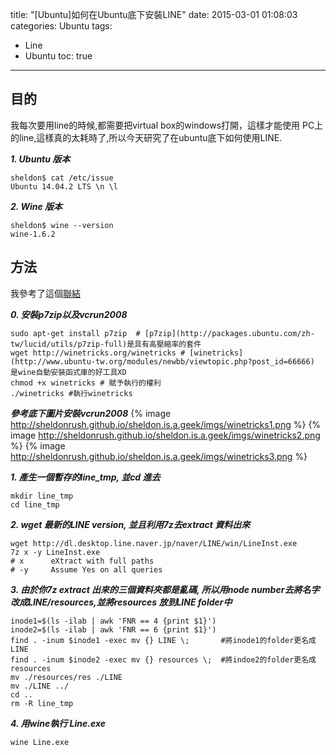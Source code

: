 title: "[Ubuntu]如何在Ubuntu底下安裝LINE"
date: 2015-03-01 01:08:03
categories: Ubuntu
tags: 
- Line 
- Ubuntu
toc: true
---

## 目的

我每次要用line的時候,都需要把virtual box的windows打開，這樣才能使用
PC上的line,這樣真的太耗時了,所以今天研究了在ubuntu底下如何使用LINE.


___1. Ubuntu 版本___

```
sheldon$ cat /etc/issue
Ubuntu 14.04.2 LTS \n \l
```

___2. Wine 版本___

```
sheldon$ wine --version
wine-1.6.2
```

## 方法

我參考了這個[聯結](http://askubuntu.com/questions/517932/how-can-i-install-line)

___0. 安裝p7zip以及vcrun2008___

```
sudo apt-get install p7zip  # [p7zip](http://packages.ubuntu.com/zh-tw/lucid/utils/p7zip-full)是具有高壓縮率的套件
wget http://winetricks.org/winetricks # [winetricks](http://www.ubuntu-tw.org/modules/newbb/viewtopic.php?post_id=66666) 是wine自動安裝函式庫的好工具XD
chmod +x winetricks # 賦予執行的權利
./winetricks #執行winetricks

```

___參考底下圖片安裝vcrun2008___
{% image http://sheldonrush.github.io/sheldon.is.a.geek/imgs/winetricks1.png %}
{% image http://sheldonrush.github.io/sheldon.is.a.geek/imgs/winetricks2.png %}
{% image http://sheldonrush.github.io/sheldon.is.a.geek/imgs/winetricks3.png %}


___1. 產生一個暫存的line_tmp, 並cd 進去___

```
mkdir line_tmp
cd line_tmp
```

___2. wget 最新的LINE version, 並且利用7z去extract 資料出來___

```
wget http://dl.desktop.line.naver.jp/naver/LINE/win/LineInst.exe
7z x -y LineInst.exe
# x      eXtract with full paths
# -y     Assume Yes on all queries
```

___3. 由於你7z extract 出來的三個資料夾都是亂碼, 所以用node number去將名字改成LINE/resources,並將resources 放到LINE folder中___

```
inode1=$(ls -ilab | awk 'FNR == 4 {print $1}')
inode2=$(ls -ilab | awk 'FNR == 6 {print $1}')
find . -inum $inode1 -exec mv {} LINE \;       #將inode1的folder更名成LINE
find . -inum $inode2 -exec mv {} resources \;  #將indoe2的folder更名成resources
mv ./resources/res ./LINE
mv ./LINE ../
cd ..
rm -R line_tmp

```

___4. 用wine執行 Line.exe___

```
wine Line.exe
```

